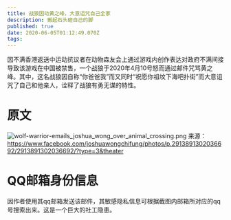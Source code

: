 ```yaml
---
title: 战狼因动黄之峰，大意诅咒自己全家
description: 搬起石头砸自己的脚
published: true
date: 2020-06-05T01:12:49.070Z
tags: 
---
```


因不满香港返送中运动抗议者在动物森友会上通过游戏内创作表达对政府不满间接导致该游戏在中国被禁售，一个战狼于2020年4月10号怒而通过邮件咒骂黄之峰。其中，这名战狼因自称“你爸爸我”而又同时“祝愿你祖坟下海吧扑街”而大意诅咒了自己和他亲人，诠释了战狼有勇无谋的特性。

# 原文
![wolf-warrior-emails_joshua_wong_over_animal_crossing.png](/screenshots/wolf-warrior-emails_joshua_wong_over_animal_crossing.png)
来源：https://www.facebook.com/joshuawongchifung/photos/p.2913891302036692/2913891302036692/?type=3&theater
# QQ邮箱身份信息
因作者使用其qq邮箱发送该邮件，其敏感隐私信息可根据截图内邮箱所对应的qq号搜索出来。这是一个巨大的社工隐患。